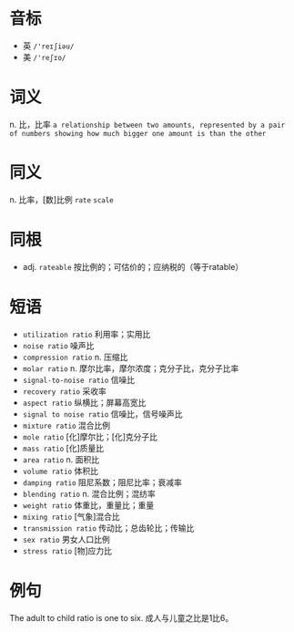 # 音标

- 英 `/'reɪʃiəu/`
- 美 `/'reʃɪo/`

# 词义

n. 比，比率
`a relationship between two amounts, represented by a pair of numbers showing how much bigger one amount is than the other`

# 同义

n. 比率，[数]比例
`rate` `scale`

# 同根

- adj. `rateable` 按比例的；可估价的；应纳税的（等于ratable）

# 短语

- `utilization ratio` 利用率；实用比
- `noise ratio` 噪声比
- `compression ratio` n. 压缩比
- `molar ratio` n. 摩尔比率，摩尔浓度；克分子比，克分子比率
- `signal-to-noise ratio` 信噪比
- `recovery ratio` 采收率
- `aspect ratio` 纵横比；屏幕高宽比
- `signal to noise ratio` 信噪比，信号噪声比
- `mixture ratio` 混合比例
- `mole ratio` [化]摩尔比；[化]克分子比
- `mass ratio` [化]质量比
- `area ratio` n. 面积比
- `volume ratio` 体积比
- `damping ratio` 阻尼系数；阻尼比率；衰减率
- `blending ratio` n. 混合比例；混纺率
- `weight ratio` 体重比，重量比；重量
- `mixing ratio` [气象]混合比
- `transmission ratio` 传动比；总齿轮比；传输比
- `sex ratio` 男女人口比例
- `stress ratio` [物]应力比

# 例句

The adult to child ratio is one to six.
成人与儿童之比是1比6。


